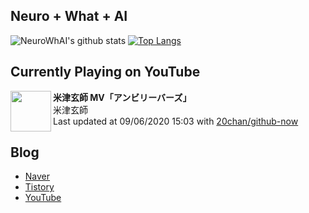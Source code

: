 ## Neuro + What + AI

![NeuroWhAI's github stats](https://github-readme-stats.vercel.app/api?username=neurowhai&count_private=true&show_icons=true)
[![Top Langs](https://github-readme-stats.vercel.app/api/top-langs/?username=neurowhai&layout=compact)](https://github.com/anuraghazra/github-readme-stats)

## Currently Playing on YouTube

[<img align="left" height="65" src="https://yt3.ggpht.com/a/AATXAJz8oyDrZ4bZAcDlADItLKSx5K296QaFhW1-wu8HKw=s88-c-k-c0xffffffff-no-nd-rj">](https://www.youtube.com/channel/UCUCeZaZeJbEYAAzvMgrKOPQ)

**米津玄師 MV「アンビリーバーズ」**  
米津玄師  
Last updated at 09/06/2020 15:03 with [20chan/github-now](https://github.com/20chan/github-now)

## Blog

- [Naver](http://blog.naver.com/neurowhai)
- [Tistory](http://neurowhai.tistory.com/)
- [YouTube](https://www.youtube.com/channel/UCB_v1xU6laBHOeH6z4L-Mtw)
